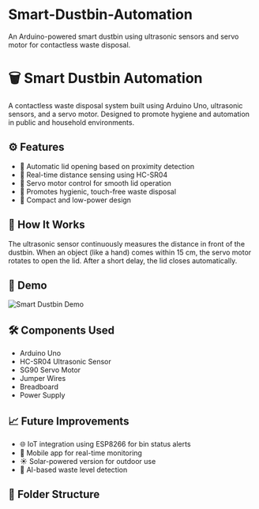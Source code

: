 # Smart-Dustbin-Automation
An Arduino-powered smart dustbin using ultrasonic sensors and servo motor for contactless waste disposal.


# 🗑️ Smart Dustbin Automation

A contactless waste disposal system built using Arduino Uno, ultrasonic sensors, and a servo motor. Designed to promote hygiene and automation in public and household environments.

## ⚙️ Features

- 🤖 Automatic lid opening based on proximity detection
- 📏 Real-time distance sensing using HC-SR04
- 🔄 Servo motor control for smooth lid operation
- 🧼 Promotes hygienic, touch-free waste disposal
- 🔌 Compact and low-power design

## 🧠 How It Works

The ultrasonic sensor continuously measures the distance in front of the dustbin. When an object (like a hand) comes within 15 cm, the servo motor rotates to open the lid. After a short delay, the lid closes automatically.

## 📸 Demo

![Smart Dustbin Demo](Images/demo.jpg)

## 🛠️ Components Used

- Arduino Uno
- HC-SR04 Ultrasonic Sensor
- SG90 Servo Motor
- Jumper Wires
- Breadboard
- Power Supply

## 📈 Future Improvements

- 🌐 IoT integration using ESP8266 for bin status alerts
- 📱 Mobile app for real-time monitoring
- ☀️ Solar-powered version for outdoor use
- 🧠 AI-based waste level detection

## 📂 Folder Structure
